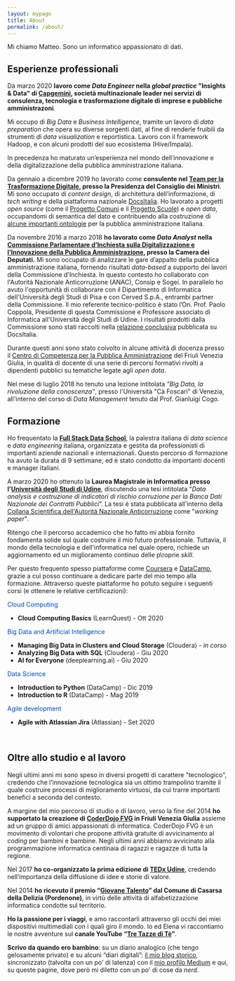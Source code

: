 ```yaml
---
layout: mypage
title: About
permalink: /about/
---
```


Mi chiamo Matteo. Sono un informatico appassionato di dati.
<br>

Esperienze professionali
---------------------------
Da marzo 2020 **lavoro come _Data Engineer_ nella _global practice_ "Insights & Data" di [Capgemini][Capgemini], società multinazionale leader nei servizi di consulenza, tecnologia e trasformazione digitale di imprese e pubbliche amministrazoni**.

Mi occupo di _Big Data_ e _Business Intelligence_, tramite un lavoro di _data preparation_ che opera su diverse sorgenti dati, al fine di renderle fruibili da strumenti di _data visualization_ e reportistica. Lavoro con il framework Hadoop, e con alcuni prodotti del suo ecosistema (Hive/Impala).

In precedenza ho maturato un’esperienza nel mondo dell’innovazione e della digitalizzazione della pubblica amministrazione italiana.

Da gennaio a dicembre 2019 ho lavorato come **consulente nel [Team per la Trasformazione Digitale][teamdigitalelink], presso la Presidenza del Consiglio dei Ministri**. Mi sono occupato di _content design_, di architettura dell’informazione, di _tech writing_ e della piattaforma nazionale [DocsItalia][docsitalialink]. Ho lavorato a progetti _open source_ (come il [Progetto Comuni][ProgettoComuni] e il [Progetto Scuole][ProgettoScuole]) e _open data_, occupandomi di semantica del dato e contribuendo alla costruzione di [alcune importanti ontologie][OntoPiALink] per la pubblica amministrazione italiana.

Da novembre 2016 a marzo 2018 **ho lavorato come _Data Analyst_ nella [Commissione Parlamentare d’Inchiesta sulla Digitalizzazione e l’Innovazione della Pubblica Amministrazione][commissionedigitalelink], presso la Camera dei Deputati.** Mi sono occupato di analizzare le gare d’appalto della pubblica amministrazione italiana, fornendo risultati _data-based_ a supporto dei lavori della Commissione d'Inchiesta. In questo contesto ho collaborato con l'Autorità Nazionale Anticorruzione (ANAC), Consip e Sogei. In parallelo ho avuto l'opportunità di collaborare con il Dipartimento di Informatica dell'Università degli Studi di Pisa e con Cerved S.p.A., entrambi partner della Commissione. Il mio referente tecnico-politico è stato l’On. Prof. Paolo Coppola, Presidente di questa Commissione e Professore associato di Informatica all'Università degli Studi di Udine. I risultati prodotti dalla Commissione sono stati raccolti nella [relazione conclusiva][RelazioneCommissione] pubblicata su DocsItalia.

Durante questi anni sono stato coivolto in alcune attività di docenza presso il [Centro di Competenza per la Pubblica Amministrazione][ComPALink] del Friuli Venezia Giulia, in qualità di docente di una serie di percorsi formativi rivolti a dipendenti pubblici su tematiche legate agli _open data_.

Nel mese di luglio 2018 ho tenuto una lezione intitolata _"Big Data, la rivoluzione della conoscenza"_, presso l'Università "Cà Foscari" di Venezia, all'interno del corso di _Data Management_ tenuto dal Prof. Gianluigi Cogo.
<br>

Formazione
---------------------------
Ho frequentato la **[Full Stack Data School][fsds]**, la palestra italiana di _data science_ e _data engineering_ italiana, organizzata e gestita da professionisti di importanti aziende nazionali e internazionali. Questo percorso di formazione ha avuto la durata di 9 settimane, ed è stato condotto da importanti docenti e manager italiani.

A marzo 2020 ho ottenuto la **Laurea Magistrale in Informatica presso l'[Università degli Studi di Udine][informaticauniudlink]**, discutendo una tesi intitolata “_Data analysis e costruzione di indicatori di rischio corruzione per la Banca Dati Nazionale dei Contratti Pubblici_”. La tesi è stata pubblicata all'interno della [Collana Scientifica dell'Autorità Nazionale Anticorruzione][collanascientificaAnac] come "_working paper_".

Ritengo che il percorso accademico che ho fatto mi abbia fornito fondamenta solide sul quale costruire il mio futuro professionale. Tuttavia, il mondo della tecnologia e dell'informatica nel quale opero, richiede un aggiornamento ed un miglioramento continuo delle p\roprie _skill_.

Per questo frequento spesso piattaforme come [Coursera][CourseraLink] e [DataCamp][DataCampLink], grazie a cui posso continuare a dedicare parte del mio tempo alla formazione. Attraverso queste piattaforme ho potuto seguire i seguenti corsi (e ottenere le relative certificazioni):

<font color="#0049B0">Cloud Computing</font>
- **Cloud Computing Basics** (LearnQuest) - Ott 2020

<font color="#0049B0">Big Data and Artificial Intelligence</font>
- **Managing Big Data in Clusters and Cloud Storage** (Cloudera) - *in corso*
- **Analyzing Big Data with SQL** (Cloudera) - Giu 2020
- **AI for Everyone** (deeplearning.ai) - Giu 2020

<font color="#0049B0">Data Science</font>
- **Introduction to Python** (DataCamp) - Dic 2019
- **Introduction to R** (DataCamp) - Mag 2019

<font color="#0049B0">Agile development</font>
- **Agile with Atlassian Jira** (Atlassian) - Set 2020
<br>

Oltre allo studio e al lavoro
---------------------------
Negli ultimi anni mi sono speso in diversi progetti di carattere "tecnologico", credendo che l’innovazione tecnologica sia un ottimo trampolino tramite il quale costruire processi di miglioramento virtuosi, da cui trarre importanti benefici a seconda del contesto.

A margine del mio percorso di studio e di lavoro, verso la fine del 2014 **ho supportato la creazione di [CoderDojo FVG][coderdojolink] in Friuli Venezia Giulia** assieme ad un gruppo di amici appassionati di informatica. CoderDojo FVG è un movimento di volontari che propone attività gratuite di avvicinamento al _coding_ per bambini e bambine. Negli ultimi anni abbiamo avvicinato alla programmazione informatica centinaia di ragazzi e ragazze di tutta la regione.

Nel 2017 **ho co-organizzato la prima edizione di [TEDx Udine][tedxudinelink]**, credendo nell’importanza della diffusione di idee e storie di valore.

Nel 2014 **ho ricevuto il premio “[Giovane Talento][giovanetalentolink]” dal Comune di Casarsa della Delizia (Pordenone)**, in virtù delle attività di alfabetizzazione informatica condotte sul territorio.

**Ho la passione per i viaggi**, e amo raccontarli attraverso gli occhi dei miei dispositivi multimediali con i quali giro il mondo. Io ed Elena vi raccontiamo le nostre avventure sul **canale YouTube “[Tre Tazze di Tè][tretazzeditelink]”**.

**Scrivo da quando ero bambino**: su un diario analogico (che tengo gelosamente privato) e su alcuni “diari digitali”: [il mio blog storico][matteotroialink], sincronizzato (talvolta con un po' di latenza) con il [mio profilo Medium][Mediumlink] e qui, su queste pagine, dove però mi diletto con un po' di cose da _nerd_.

[collanascientificaAnac]: http://www.anticorruzione.it/portal/public/classic/Attivitadocumentazione/Pubblicazioni/Collanascientifica
[fsds]: https://www.fullstackdata.school/
[Mediumlink]: https://medium.com/@matteotr
[matteotroialink]: http://www.matteotroia.it
[informaticauniudlink]: https://www.dmif.uniud.it/
[teamdigitalelink]: https://teamdigitale.governo.it/
[commissionedigitalelink]: https://www.camera.it/leg17/436?shadow_organo_parlamentare=2708
[RelazioneCommissione]: https://docs.italia.it/italia/relazioni-commissioni-parlamentari/relazionecommissionedigitale-docs/it/bozza/index.html
[CourseraLink]: https://www.coursera.org/
[DataCampLink]: https://www.datacamp.com/
[coderdojolink]: http://www.coderdojofvg.it
[tedxudinelink]: http://www.tedxudine.com
[giovanetalentolink]: https://procasarsa.org/articoli/cittadino-dellanno-humanitas-giovane-talento-premi-a-bagnarol-troia-e-sas-casarsa/
[tretazzeditelink]: https://www.youtube.com/channel/UCukRWZLKAVGU8wesojESTzg
[docsitalialink]: https://docs.italia.it/che-cos-e-docs-italia/
[Capgemini]: https://www.capgemini.com/it-it/
[ComPALink]: https://compa.fvg.it/
[ProgettoScuole]: https://designers.italia.it/kit/scuole/
[ProgettoComuni]: https://designers.italia.it/kit/comuni/
[OntoPiALink]: https://github.com/italia/daf-ontologie-vocabolari-controllati
[CapgeminiOffice]: https://www.capgemini.com/contact-us/
